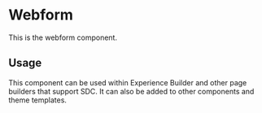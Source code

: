 
# Webform

This is the webform component.

## Usage

This component can be used within Experience Builder and other page builders
that support SDC. It can also be added to other components and theme templates.
